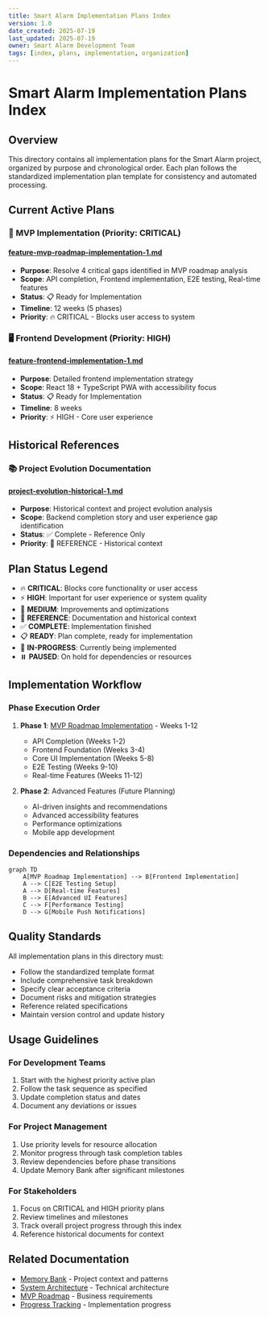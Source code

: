 ```yaml
---
title: Smart Alarm Implementation Plans Index
version: 1.0
date_created: 2025-07-19
last_updated: 2025-07-19
owner: Smart Alarm Development Team
tags: [index, plans, implementation, organization]
---
```


# Smart Alarm Implementation Plans Index

## Overview

This directory contains all implementation plans for the Smart Alarm project, organized by purpose and chronological order. Each plan follows the standardized implementation plan template for consistency and automated processing.

## Current Active Plans

### 🎯 MVP Implementation (Priority: CRITICAL)

#### **[feature-mvp-roadmap-implementation-1.md](feature-mvp-roadmap-implementation-1.md)**
- **Purpose**: Resolve 4 critical gaps identified in MVP roadmap analysis
- **Scope**: API completion, Frontend implementation, E2E testing, Real-time features
- **Status**: 📋 Ready for Implementation
- **Timeline**: 12 weeks (5 phases)
- **Priority**: 🔥 CRITICAL - Blocks user access to system

### 🖥️ Frontend Development (Priority: HIGH)

#### **[feature-frontend-implementation-1.md](feature-frontend-implementation-1.md)**
- **Purpose**: Detailed frontend implementation strategy
- **Scope**: React 18 + TypeScript PWA with accessibility focus
- **Status**: 📋 Ready for Implementation  
- **Timeline**: 8 weeks
- **Priority**: ⚡ HIGH - Core user experience

## Historical References

### 📚 Project Evolution Documentation

#### **[project-evolution-historical-1.md](project-evolution-historical-1.md)**
- **Purpose**: Historical context and project evolution analysis
- **Scope**: Backend completion story and user experience gap identification
- **Status**: ✅ Complete - Reference Only
- **Priority**: 📖 REFERENCE - Historical context

## Plan Status Legend

- 🔥 **CRITICAL**: Blocks core functionality or user access
- ⚡ **HIGH**: Important for user experience or system quality
- 🔧 **MEDIUM**: Improvements and optimizations
- 📖 **REFERENCE**: Documentation and historical context
- ✅ **COMPLETE**: Implementation finished
- 📋 **READY**: Plan complete, ready for implementation
- 🚧 **IN-PROGRESS**: Currently being implemented
- ⏸️ **PAUSED**: On hold for dependencies or resources

## Implementation Workflow

### Phase Execution Order

1. **Phase 1**: [MVP Roadmap Implementation](feature-mvp-roadmap-implementation-1.md) - Weeks 1-12
   - API Completion (Weeks 1-2)
   - Frontend Foundation (Weeks 3-4)
   - Core UI Implementation (Weeks 5-8)
   - E2E Testing (Weeks 9-10)
   - Real-time Features (Weeks 11-12)

2. **Phase 2**: Advanced Features (Future Planning)
   - AI-driven insights and recommendations
   - Advanced accessibility features
   - Performance optimizations
   - Mobile app development

### Dependencies and Relationships

```mermaid
graph TD
    A[MVP Roadmap Implementation] --> B[Frontend Implementation]
    A --> C[E2E Testing Setup]
    A --> D[Real-time Features]
    B --> E[Advanced UI Features]
    C --> F[Performance Testing]
    D --> G[Mobile Push Notifications]
```

## Quality Standards

All implementation plans in this directory must:

- Follow the standardized template format
- Include comprehensive task breakdown
- Specify clear acceptance criteria
- Document risks and mitigation strategies
- Reference related specifications
- Maintain version control and update history

## Usage Guidelines

### For Development Teams
1. Start with the highest priority active plan
2. Follow the task sequence as specified
3. Update completion status and dates
4. Document any deviations or issues

### For Project Management
1. Use priority levels for resource allocation
2. Monitor progress through task completion tables
3. Review dependencies before phase transitions
4. Update Memory Bank after significant milestones

### For Stakeholders
1. Focus on CRITICAL and HIGH priority plans
2. Review timelines and milestones
3. Track overall project progress through this index
4. Reference historical documents for context

## Related Documentation

- [Memory Bank](../../memory-bank/README.md) - Project context and patterns
- [System Architecture](../architecture/system-architecture.md) - Technical architecture
- [MVP Roadmap](../business/Roadmap%20MVP%20-%20Smart%20Alarm.md) - Business requirements
- [Progress Tracking](../../memory-bank/progress.md) - Implementation progress
